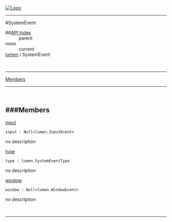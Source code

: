 
[![Logo](../../images/logo.png)](../../index.html)

---

#SystemEvent


##[API Index](../../api/index.html#lumen)   
&emsp;&emsp;&emsp;parent    
_none_   
&emsp;&emsp;&emsp;current    
[lumen](./) / SystemEvent

<br/>

---


[Members](#Members)   


---

&nbsp;   

<a class="lift" name="Members" ></a>
###Members   
---
<a class="lift" name="input" href="#input">input</a>



`input : Null<lumen.InputEvent>`

<span class="small_desc_flat"> no description </span>   

<a class="lift" name="type" href="#type">type</a>



`type : lumen.SystemEventType`

<span class="small_desc_flat"> no description </span>   

<a class="lift" name="window" href="#window">window</a>



`window : Null<lumen.WindowEvent>`

<span class="small_desc_flat"> no description </span>   



&nbsp;
&nbsp;
&nbsp;

---  


&nbsp;   
&nbsp;   